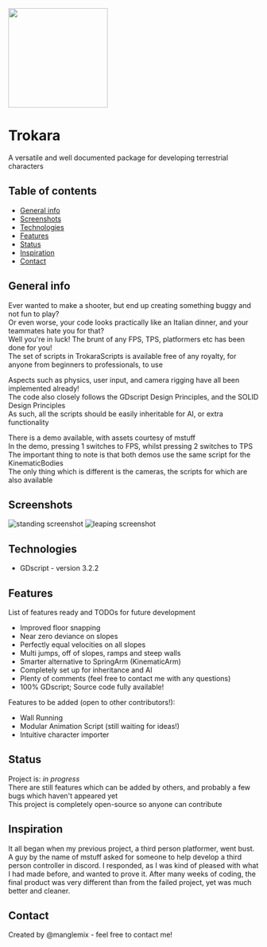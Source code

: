 <img width="200" height="200" src="./img/trokara_tortoise.svg">

# Trokara
A versatile and well documented package for developing terrestrial characters

## Table of contents
* [General info](#general-info)
* [Screenshots](#screenshots)
* [Technologies](#technologies)
* [Features](#features)
* [Status](#status)
* [Inspiration](#inspiration)
* [Contact](#contact)

## General info
Ever wanted to make a shooter, but end up creating something buggy and not fun to play? \
Or even worse, your code looks practically like an Italian dinner, and your teammates hate you for that? \
Well you're in luck! The brunt of any FPS, TPS, platformers etc has been done for you! \
The set of scripts in TrokaraScripts is available free of any royalty, for anyone from beginners to professionals, to use

Aspects such as physics, user input, and camera rigging have all been implemented already! \
The code also closely follows the GDscript Design Principles, and the SOLID Design Principles \
As such, all the scripts should be easily inheritable for AI, or extra functionality

There is a demo available, with assets courtesy of mstuff \
In the demo, pressing 1 switches to FPS, whilst pressing 2 switches to TPS \
The important thing to note is that both demos use the same script for the KinematicBodies \
The only thing which is different is the cameras, the scripts for which are also available

## Screenshots
![standing screenshot](./img/standing_screenshot.png)
![leaping screenshot](./img/leaping_screenshot.png)

## Technologies
* GDscript - version 3.2.2

## Features
List of features ready and TODOs for future development
* Improved floor snapping
* Near zero deviance on slopes
* Perfectly equal velocities on all slopes
* Multi jumps, off of slopes, ramps and steep walls
* Smarter alternative to SpringArm (KinematicArm)
* Completely set up for inheritance and AI
* Plenty of comments (feel free to contact me with any questions)
* 100% GDscript; Source code fully available!

Features to be added (open to other contributors!):
* Wall Running
* Modular Animation Script (still waiting for ideas!)
* Intuitive character importer

## Status
Project is: _in progress_ \
There are still features which can be added by others, and probably a few bugs which haven't appeared yet \
This project is completely open-source so anyone can contribute

## Inspiration
It all began when my previous project, a third person platformer, went bust. A guy by the name of mstuff asked for someone to help develop a third person controller in discord. I responded, as I was kind of pleased with what I had made before, and wanted to prove it. After many weeks of coding, the final product was very different than from the failed project, yet was much better and cleaner.

## Contact
Created by @manglemix - feel free to contact me!
